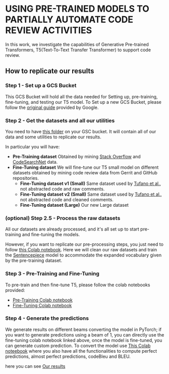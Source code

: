 # USING PRE-TRAINED MODELS TO PARTIALLY AUTOMATE CODE REVIEW ACTIVITIES

In this work, we investigate the capabilities of Generative Pre-trained Transformers, T5(Text-To-Text Transfer Transformer) to support code review.

## How to replicate our results

### Step 1 - Set up a GCS Bucket 
This GCS Bucket will hold all the data needed for Setting up, pre-training, fine-tuning, and testing our T5 model.
To Set up a new GCS Bucket, please follow the [original guide](https://cloud.google.com/storage/docs/quickstart-console) provided by Google. 

### Step 2 - Get the datasets and all our utilities
You need to have [this folder](https://zenodo.org/record/4927360) on your GSC bucket. It will contain all of our data and some utilities to replicate our results.

In particular you will have:
- **Pre-Training dataset** Obtained by mining [Stack Overflow](https://www.brentozar.com/archive/2015/10/how-to-download-the-stack-overflow-database-via-bittorrent/) and [CodeSearchNet](https://github.com/github/CodeSearchNet) data. 
- **Fine-Tuning dataset** We will fine-tune our T5 small model on different datasets obtained by mining code review data from Gerrit and GitHub repositories.
   - **Fine-Tuning dataset v1 (Small)**
Same dataset used by [Tufano et al.](https://arxiv.org/abs/2101.02518), not abstracted code and raw comments. 
   - **Fine-Tuning dataset v2 (Small)**
Same dataset used by [Tufano et al.](https://arxiv.org/abs/2101.02518), not abstracted code and cleaned comments.
   - **Fine-Tuning dataset (Large)**
Our new Large dataset 

### (optional) Step 2.5 - Process the raw datasets
All our datasets are already processed, and it's all set up to start pre-training and fine-tuning the models.

However, if you want to replicate our pre-processing steps, you just need to follow [this Colab notebook](https://github.com/masies/CRA/blob/main/replication_package/Replication_package_PreProcessing.ipynb).  Here we will clean our raw datasets and train the [Sentencepiece](https://github.com/google/sentencepiece/blob/master/python/README.md) model to accommodate the expanded vocabulary given by the pre-training dataset.

### Step 3 - Pre-Training and Fine-Tuning
To pre-train and then fine-tune T5, please follow the colab notebooks provided:

- [Pre-Training Colab notebook](https://github.com/masies/CRA/blob/main/replication_package/Replication_package_PreTraining.ipynb)
- [Fine-Tuning Colab notebook](https://github.com/masies/CRA/blob/main/replication_package/Replication_package_FineTuning.ipynb)

### Step 4 - Generate the predictions
We generate results on different beams converting the model in PyTorch; if you want to generate predictions using a beam of 1, you can directly use the fine-tuning colab notebook linked above, once the model is fine-tuned, you can generate custom prediction. 
To convert the model use [This Colab noteebook](https://github.com/masies/CRA/blob/main/replication_package/Replication_package_pytorchConversion.ipynb) where you also have all the functionalities to compute perfect predictions, almost perfect predictions, codeBleu and BLEU.

here you can see [Our results](https://docs.google.com/spreadsheets/d/1JBdZZaGhOSGLIKkZjkEWvRudg-TIWCuaeYTxGnTPOyE/edit?usp=sharing)
